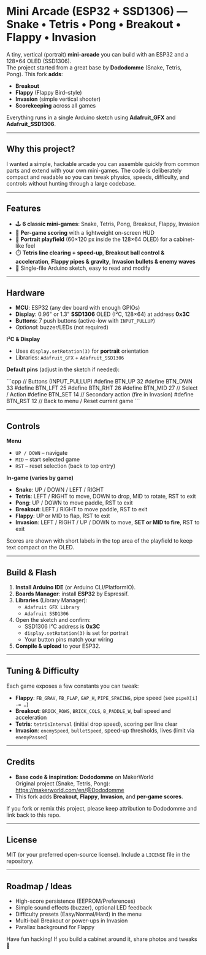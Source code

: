 # Mini Arcade (ESP32 + SSD1306) — Snake • Tetris • Pong • Breakout • Flappy • Invasion

A tiny, vertical (portrait) **mini-arcade** you can build with an ESP32 and a 128×64 OLED (SSD1306).  
The project started from a great base by **Dododomme** (Snake, Tetris, Pong). This fork **adds**:

- **Breakout**
- **Flappy** (Flappy Bird–style)
- **Invasion** (simple vertical shooter)
- **Scorekeeping** across all games

Everything runs in a single Arduino sketch using **Adafruit_GFX** and **Adafruit_SSD1306**.

---

## Why this project?

I wanted a simple, hackable arcade you can assemble quickly from common parts and extend with your own mini-games. The code is deliberately compact and readable so you can tweak physics, speeds, difficulty, and controls without hunting through a large codebase.

---

## Features

- 🕹️ **6 classic mini-games**: Snake, Tetris, Pong, Breakout, Flappy, Invasion  
- 🧮 **Per-game scoring** with a lightweight on-screen HUD  
- 📐 **Portrait playfield** (60×120 px inside the 128×64 OLED) for a cabinet-like feel  
- ⏱️ **Tetris line clearing + speed-up**, **Breakout ball control & acceleration**, **Flappy pipes & gravity**, **Invasion bullets & enemy waves**  
- 🧩 Single-file Arduino sketch, easy to read and modify

---

## Hardware

- **MCU**: ESP32 (any dev board with enough GPIOs)
- **Display**: 0.96" or 1.3" **SSD1306** OLED (I²C, 128×64) at address **0x3C**
- **Buttons**: 7 push buttons (active-low with `INPUT_PULLUP`)
- *Optional*: buzzer/LEDs (not required)

**I²C & Display**

- Uses `display.setRotation(3)` for **portrait** orientation  
- Libraries: `Adafruit_GFX` + `Adafruit_SSD1306`

**Default pins** (adjust in the sketch if needed):

\`\`\`cpp
// Buttons (INPUT_PULLUP)
#define BTN_UP   32
#define BTN_DWN  33
#define BTN_LFT  25
#define BTN_RHT  26
#define BTN_MID  27    // Select / Action
#define BTN_SET  14    // Secondary action (fire in Invasion)
#define BTN_RST  12    // Back to menu / Reset current game
\`\`\`

---

## Controls

**Menu**
- `UP / DOWN` – navigate  
- `MID` – start selected game  
- `RST` – reset selection (back to top entry)

**In-game (varies by game)**

- **Snake**: UP / DOWN / LEFT / RIGHT  
- **Tetris**: LEFT / RIGHT to move, DOWN to drop, MID to rotate, RST to exit  
- **Pong**: UP / DOWN to move paddle, RST to exit  
- **Breakout**: LEFT / RIGHT to move paddle, RST to exit  
- **Flappy**: UP or MID to flap, RST to exit  
- **Invasion**: LEFT / RIGHT / UP / DOWN to move, **SET or MID to fire**, RST to exit

Scores are shown with short labels in the top area of the playfield to keep text compact on the OLED.

---

## Build & Flash

1. **Install Arduino IDE** (or Arduino CLI/PlatformIO).
2. **Boards Manager**: install **ESP32** by Espressif.
3. **Libraries** (Library Manager):
   - `Adafruit GFX Library`
   - `Adafruit SSD1306`
4. Open the sketch and confirm:
   - SSD1306 I²C address is **0x3C**
   - `display.setRotation(3)` is set for portrait
   - Your button pins match your wiring
5. **Compile & upload** to your ESP32.

---

## Tuning & Difficulty

Each game exposes a few constants you can tweak:

- **Flappy**: `FB_GRAV`, `FB_FLAP`, `GAP_H`, `PIPE_SPACING`, pipe speed (see `pipeX[i] -= …`)
- **Breakout**: `BRICK_ROWS`, `BRICK_COLS`, `B_PADDLE_W`, ball speed and acceleration
- **Tetris**: `tetrisInterval` (initial drop speed), scoring per line clear
- **Invasion**: `enemySpeed`, `bulletSpeed`, speed-up thresholds, lives (limit via `enemyPassed`)

---

## Credits

- **Base code & inspiration**: **Dododomme** on MakerWorld  
  Original project (Snake, Tetris, Pong): https://makerworld.com/en/@Dododomme  
- This fork adds **Breakout**, **Flappy**, **Invasion**, and **per-game scores**.

If you fork or remix this project, please keep attribution to Dododomme and link back to this repo.

---

## License

MIT (or your preferred open-source license). Include a `LICENSE` file in the repository.

---

## Roadmap / Ideas

- High-score persistence (EEPROM/Preferences)
- Simple sound effects (buzzer), optional LED feedback
- Difficulty presets (Easy/Normal/Hard) in the menu
- Multi-ball Breakout or power-ups in Invasion
- Parallax background for Flappy

Have fun hacking! If you build a cabinet around it, share photos and tweaks 🙌
